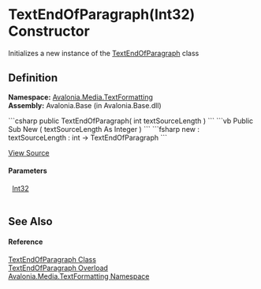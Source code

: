 # TextEndOfParagraph(Int32) Constructor


Initializes a new instance of the <a href="T_Avalonia_Media_TextFormatting_TextEndOfParagraph">TextEndOfParagraph</a> class



## Definition
**Namespace:** <a href="N_Avalonia_Media_TextFormatting">Avalonia.Media.TextFormatting</a>  
**Assembly:** Avalonia.Base (in Avalonia.Base.dll)

<Tabs groupId="api-code-preview">
<TabItem value="csharp" label="C#">
```csharp
public TextEndOfParagraph(
	int textSourceLength
)
```
</TabItem>
<TabItem value="vb" label="VB">
```vb
Public Sub New ( 
	textSourceLength As Integer
)
```
</TabItem>
<TabItem value="fsharp" label="F#">
```fsharp
new : 
        textSourceLength : int -> TextEndOfParagraph
```
</TabItem>
</Tabs>



<a href="https://github.com/AvaloniaUI/Avalonia/tree/master/src/Avalonia.Base/Media/TextFormatting/TextEndOfParagraph.cs#L13" title="View the source code">View Source</a>



#### Parameters
<dl><dt>  <a href="https://learn.microsoft.com/dotnet/api/system.int32" target="_blank" rel="noopener noreferrer">Int32</a></dt><dd> </dd></dl>

## See Also


#### Reference
<a href="T_Avalonia_Media_TextFormatting_TextEndOfParagraph">TextEndOfParagraph Class</a>  
<a href="Overload_Avalonia_Media_TextFormatting_TextEndOfParagraph__ctor">TextEndOfParagraph Overload</a>  
<a href="N_Avalonia_Media_TextFormatting">Avalonia.Media.TextFormatting Namespace</a>  

